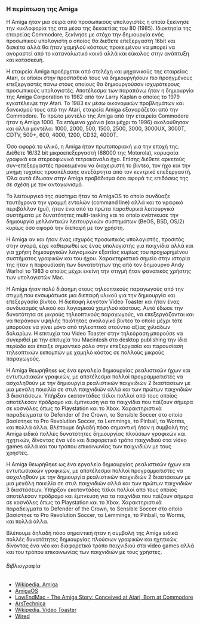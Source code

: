### Η περίπτωση της Amiga
Η Amiga ήταν μια σειρά από προσωπικούς υπολογιστές η οποία ξεκίνησε την κυκλοφορία της στα μέσα της δεκαετίας του 80 (1985). Ιδιοκτησία της εταιρείας Commodore, ξεκίνησε με στόχο την δημιουργία ενός προσωπικού υπολογιστή ο οποίος θα διέθετε επεξεργαστή 16bit και δισκέτα αλλά θα ήταν χαμηλού κόστους προκειμένου να μπορεί να αγοραστεί από το καταναλωτικό κοινό αλλά και εύκολος στην ανάπτυξη και κατασκευή.

Η εταιρεία Amiga προέρχεται από στελέχη και μηχανικούς της εταιρείας Atari, οι οποίοι στην προσπάθειά τους να δημιουργήσουν πιο προηγμένους επεξεργαστές πάνω στους οποίους θα δημιουργούσαν ισχυρότερους προσωπικούς υπολογιστές. Αποτέλεσμα των παραπάνω ήταν η δημιουργία της Amiga Corporation το 1982 από τον Larry Kaplan ο οποίος το 1979 εγκατέλειψε την Atari. Το 1983 εν μέσω οικονομικών προβλημάτων και δανεισμού τους από την Atari, εταιρεία Amiga εξαγοράζεται από την Commodore. To πρώτο μοντέλο της Amiga από την εταιρεία Commodore ήταν η Amiga 1000. Τα επόμενα χρόνια (και μέχρι το 1996) ακολούθησαν και άλλα μοντέλα: 1000, 2000, 500, 1500, 2500, 3000, 3000UX, 3000T, CDTV, 500+, 600, 4000, 1200, CD32, 4000T.

Όσο αφορά το υλικό, η Amiga ήταν πρωτοποριακή για την εποχή της. Διέθετε 16/32 bit μικροεπεξεργαστή (68000 της Motorola), κορυφαία γραφικά και στερεοφωνικό τετρακάναλο ήχο. Επίσης διέθετε αρκετούς συν-επεξεργαστές προκειμένου να διαχειριστή το βίντεο, τον ήχο και την μνήμη τυχαίας προσπέλασης ανεξάρτητα από τον κεντρικό επεξεργαστή. Όλα αυτά έδωσαν στην Amiga προβάδισμα όσο αφορά τις επιδόσεις της σε σχέση με τον ανταγωνισμό.

Το λειτουργικό της σύστημα ήταν το AmigaOS το οποίο συνδύαζε ταυτόχρονα την γραμμή εντολών (command line) αλλά και το γραφικό περιβάλλον (gui), ήταν ένα από τα πρώτα παραθυρικά λειτουργικά συστήματα με δυνατότητες multi-tasking και το οποίο ενέπνευσε την δημιουργία μελλοντικών λειτουργικών συστημάτων (BeOS, BSD, OS/2) κυρίως όσο αφορά την διεπαφή με τον χρήστη.

H Amiga αν και ήταν ένας ισχυρός προσωπικός υπολογιστής, προσιτός στην αγορά, είχε καθιερωθεί ως ένας υπολογιστής για παιχνίδια αλλά και για χρήση δημιουργικών λογισμικών εξαιτίας κυρίως του προχωρημένου συστήματος γραφικών και του ήχου. Χαρακτηριστικό σημείο στην ιστορία της ήταν η παρουσίαση των δυνατοτήτων της από τον δημιουργό Andy Warhol το 1983 ο οποίος μέχρι εκείνη την στιγμή ήταν φανατικός χρήστης των υπολογιστών Mac.

Η Amiga ήταν πολύ διάσημη στους τηλεοπτικούς παραγωγούς από την στιγμή που ενσωμάτωσε μια διεπαφή υλικού για την δημιουργία και επεξεργασία βίντεο. Η διεπαφή λεγόταν Video Toaster και ήταν ένας συνδυασμός υλικού και λογισμικού χαμηλού κόστους. Αυτό έδωσε την δυνατότητα σε μικρούς τηλεοπτικούς παραγωγούς, να επεξεργάζονται και να παράγουν υψηλής ποιότητας αναλογικό βίντεο το οποίο μέχρι τότε μπορούσε να γίνει μόνο από τηλεοπτικά στούντιο αξίας χιλιάδων δολαρίων. Η επιτυχία του Video Toaster στην τηλεόραση μπορούσε να συγκριθεί με την επιτυχία του Macintosh στο desktop publishing την ίδια περίοδο και έπαιξε σημαντικό ρόλο στην επεξεργασία και παρουσίαση τηλεοπτικών εκπομπών με χαμηλό κόστος σε πολλούς μικρούς παραγωγούς. 

Η Amiga θεωρήθηκε ως ένα εργαλείο δημιουργίας ρεαλιστικών ήχων και εντυπωσιακών γραφικών, με αποτέλεσμα πολλοί προγραμματιστές να ασχοληθούν με την δημιουργία ρεαλιστικών παιχνιδιών 2 διαστάσεων με μια μεγάλη ποικιλία σε στυλ παιχνιδιών αλλά και των πρώτων παιχνιδιών 3 διαστάσεων. Υπήρξαν εκατοντάδες τίτλοι πολλοί από τους οποίος αποτέλεσαν πρόδρομο και έμπνευση για τα παιχνίδια που παίζουν σήμερα σε κοσνόλες όπως το Playstation και το Xbox. Χαρακτηριστικά παραδείγματα το Defender of the Crown, το Sensible Soccer στο οποίο βασίστηκε το Pro Revolution Soccer, τα Lemmings, το Pinball, το Worms, και πολλά άλλα. Βλέπουμε δηλαδή πόσο σημαντική ήταν η συμβολή της Amiga ειδικά πολλές δυνατότητες δημιουργίας πλούσιων γραφικών και ηχητικών, δίνοντας ένα νέο και διαφορετικό τρόπο παιχνιδιού στα video games αλλά και του τρόπου επικοινωνίας των παιχνιδιών με τους χρήστες.

Η Amiga θεωρήθηκε ως ένα εργαλείο δημιουργίας ρεαλιστικών ήχων και εντυπωσιακών γραφικών, με αποτέλεσμα πολλοί προγραμματιστές να ασχοληθούν με την δημιουργία ρεαλιστικών παιχνιδιών 2 διαστάσεων με μια μεγάλη ποικιλία σε στυλ παιχνιδιών αλλά και των πρώτων παιχνιδιών 3 διαστάσεων. Υπήρξαν εκατοντάδες τίτλοι πολλοί από τους οποίος αποτέλεσαν πρόδρομο και έμπνευση για τα παιχνίδια που παίζουν σήμερα σε κοσνόλες όπως το Playstation και το Xbox. Χαρακτηριστικά παραδείγματα το Defender of the Crown, το Sensible Soccer στο οποίο βασίστηκε το Pro Revolution Soccer, τα Lemmings, το Pinball, το Worms, και πολλά άλλα. 

Βλέπουμε δηλαδή πόσο σημαντική ήταν η συμβολή της Amiga ειδικά πολλές δυνατότητες δημιουργίας πλούσιων γραφικών και ηχητικών, δίνοντας ένα νέο και διαφορετικό τρόπο παιχνιδιού στα video games αλλά και του τρόπου επικοινωνίας των παιχνιδιών με τους χρήστες.


###### Βιβλιογραφία
- [Wikipedia, Amiga](https://en.wikipedia.org/wiki/Amiga)
- [AmigaOS](http://www.amigaos.net/)
- [LowEndMac - The Amiga Story: Conceived at Atari, Born at Commodore](https://lowendmac.com/2016/the-amiga-story-conceived-at-atari-born-at-commodore/)
- [ArsTechnica](https://arstechnica.com/gadgets/2007/10/amiga-history-4-commodore-years/)
- [Wikipedia, Video Toaster](https://en.wikipedia.org/wiki/Video_Toaster)
- [Wired](https://www.wired.com/2007/05/gallery-amiga0411/)

